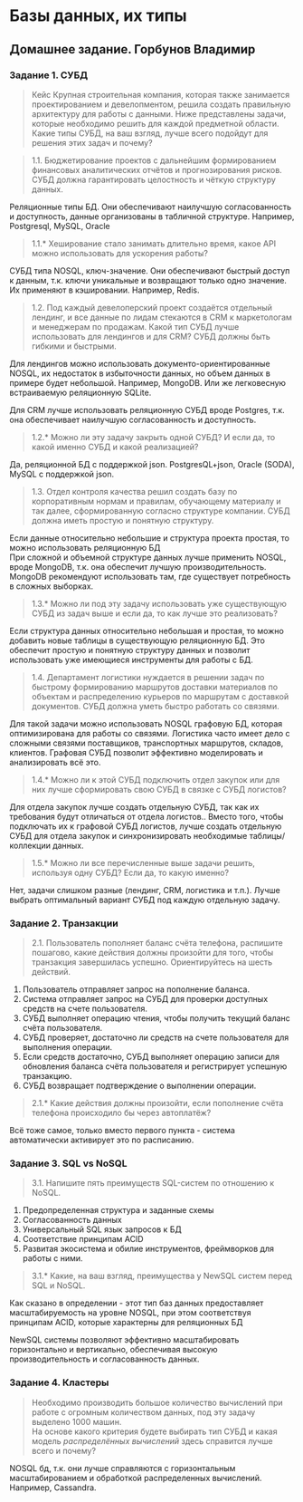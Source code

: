 # Базы данных, их типы
## Домашнее задание. Горбунов Владимир


### Задание 1. СУБД

>Кейс
>Крупная строительная компания, которая также занимается проектированием и девелопментом, решила создать правильную архитектуру для работы с данными. Ниже представлены задачи, которые необходимо решить для
каждой предметной области.  
Какие типы СУБД, на ваш взгляд, лучше всего подойдут для решения этих задач и почему? 

>1.1. Бюджетирование проектов с дальнейшим формированием финансовых аналитических отчётов и прогнозирования рисков.
СУБД должна гарантировать целостность и чёткую структуру данных.

Реляционные типы БД. Они обеспечивают наилучшую согласованность и доступность, данные организованы в табличной структуре. Например, Postgresql, MySQL, Oracle
>1.1.* Хеширование стало занимать длительно время, какое API можно использовать для ускорения работы? 

СУБД типа NOSQL, ключ-значение. Они обеспечивают быстрый доступ к данным, т.к. ключи уникальные и возвращают только одно значение. Их применяют в кэшировании. Например, Redis.
>1.2. Под каждый девелоперский проект создаётся отдельный лендинг, и все данные по лидам стекаются в CRM к 
маркетологам и менеджерам по продажам. Какой тип СУБД лучше использовать для лендингов и для CRM? 
СУБД должны быть гибкими и быстрыми.

Для лендингов можно использовать документо-ориентированные NOSQL, их недостаток в избыточности данных, но объем данных в примере будет небольшой. Например, MongoDB. Или же легковесную встраиваемую реляционную SQLite.  
  
Для CRM лучше использовать реляционную СУБД вроде Postgres, т.к. она обеспечивает наилучшую согласованность и доступность. 


>1.2.* Можно ли эту задачу закрыть одной СУБД? И если да, то какой именно СУБД и какой реализацией?

Да, реляционной БД с поддержкой json. PostgresQL+json, Oracle (SODA), MySQL с поддержкой json. 
>1.3. Отдел контроля качества решил создать базу по корпоративным нормам и правилам, обучающему материалу и так далее, сформированную согласно структуре компании. СУБД должна иметь простую и понятную структуру.


Если  данные относительно небольшие и структура проекта простая, то можно использовать реляционную БД  
При сложной и объемной структуре данных лучше применить NOSQL, вроде MongoDB, т.к. она обеспечит лучшую производительность. MongoDB рекомендуют использовать там, где существует потребность в сложных выборках. 
>1.3.* Можно ли под эту задачу использовать уже существующую СУБД из задач выше и если да, то как лучше это 
реализовать?  

Если структура данных относительно небольшая и простая, то можно добавить новые таблицы в существующую реляционную БД. Это обеспечит простую и понятную структуру данных и позволит использовать уже имеющиеся инструменты для работы с БД.

>1.4. Департамент логистики нуждается в решении задач по быстрому формированию маршрутов доставки материалов 
по объектам и распределению курьеров по маршрутам с доставкой документов. СУБД должна уметь быстро работать
со связями.

Для такой задачи можно использовать NOSQL графовую БД, которая оптимизирована для работы со связями. Логистика часто имеет дело с сложными связями поставщиков, транспортных маршрутов, складов, клиентов. Графовая СУБД позволит эффективно моделировать и анализировать всё это.

>1.4.* Можно ли к этой СУБД подключить отдел закупок или для них лучше сформировать свою СУБД в связке с СУБД 
логистов?

Для отдела закупок лучше создать отдельную СУБД, так как их требования будут отличаться от отдела логистов.. Вместо того, чтобы подключать их к графовой СУБД логистов, лучше создать отдельную СУБД для отдела закупок и синхронизировать необходимые таблицы/коллекции данных.

>1.5.* Можно ли все перечисленные выше задачи решить, используя одну СУБД? Если да, то какую именно?

Нет, задачи слишком разные (лендинг, CRM, логистика и т.п.). Лучше выбрать оптимальный вариант СУБД под каждую отдельную задачу. 

### Задание 2. Транзакции

>2.1. Пользователь пополняет баланс счёта телефона, распишите пошагово, какие действия должны произойти для того, чтобы 
транзакция завершилась успешно. Ориентируйтесь на шесть действий.

1. Пользователь отправляет запрос на пополнение баланса.
2. Система отправляет запрос на СУБД для проверки доступных средств на счете пользователя.
3. СУБД выполняет операцию чтения, чтобы получить текущий баланс счёта пользователя.
4. СУБД проверяет, достаточно ли средств на счете пользователя для выполнения операции.
5. Если средств достаточно, СУБД выполняет операцию записи для обновления баланса счёта пользователя и регистрирует успешную транзакцию.
6. СУБД возвращает подтверждение о выполнении операции.


>2.1.* Какие действия должны произойти, если пополнение счёта телефона происходило бы через автоплатёж? 

Всё тоже самое, только вместо первого пункта - система автоматически активирует это по расписанию. 

### Задание 3. SQL vs NoSQL

>3.1. Напишите пять преимуществ SQL-систем по отношению к NoSQL. 
1. Предопределенная структура и заданные схемы 
2. Согласованность данных 
3. Универсальный SQL язык запросов к БД
4. Соответствие принципам ACID
5. Развитая экосистема и обилие инструментов, фреймворков для работы с ними. 

>3.1.* Какие, на ваш взгляд, преимущества у NewSQL систем перед SQL и NoSQL.

Как сказано в определении - этот тип баз данных предоставляет масштабируемость на уровне NOSQL, при этом соответствуя принципам ACID, которые характерны для реляционных БД  
  
NewSQL системы позволяют эффективно масштабировать горизонтально и вертикально, обеспечивая высокую производительность и согласованность данных.

### Задание 4. Кластеры

>Необходимо производить большое количество вычислений при работе с огромным количеством данных, под эту задачу 
выделено 1000 машин.  
На основе какого критерия будете выбирать тип СУБД и какая модель *распределённых вычислений* 
здесь справится лучше всего и почему?

NOSQL бд, т.к. они лучше справляются с горизонтальным масштабированием и обработкой распределенных вычислений. Например, Cassandra. 